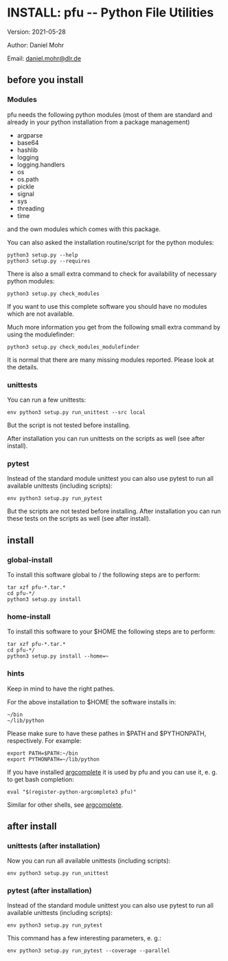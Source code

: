# INSTALL: pfu -- Python File Utilities

Version: 2021-05-28

Author: Daniel Mohr

Email: daniel.mohr@dlr.de

## before you install

### Modules

pfu needs the following python modules (most of them are standard and
already in your python installation from a package management)

 * argparse
 * base64
 * hashlib
 * logging
 * logging.handlers
 * os
 * os.path
 * pickle
 * signal
 * sys
 * threading
 * time

and the own modules which comes with this package.

You can also asked the installation routine/script for the python modules:

    python3 setup.py --help
    python3 setup.py --requires

There is also a small extra command to check for availability of
necessary python modules:

    python3 setup.py check_modules

If you want to use this complete software you should have no modules
which are not available.

Much more information you get from the following small extra command
by using the modulefinder:

    python3 setup.py check_modules_modulefinder

It is normal that there are many missing modules reported. Please look
at the details.


### unittests

You can run a few unittests:

    env python3 setup.py run_unittest --src local

But the script is not tested before installing.

After installation you can run unittests on the scripts as well
(see after install).


### pytest

Instead of the standard module unittest you can also use pytest to run
all available unittests (including scripts):

    env python3 setup.py run_pytest

But the scripts are not tested before installing.
After installation you can run these tests on the scripts as well
(see after install).


## install

### global-install

To install this software global to / the following steps are to perform:

    tar xzf pfu-*.tar.*
    cd pfu-*/
    python3 setup.py install


### home-install

To install this software to your $HOME the following steps are to perform:

    tar xzf pfu-*.tar.*
    cd pfu-*/
    python3 setup.py install --home=~


### hints

Keep in mind to have the right pathes.

For the above installation to $HOME the software installs in:

    ~/bin
    ~/lib/python

Please make sure to have these pathes in $PATH and $PYTHONPATH, respectively.
For example:

    export PATH=$PATH:~/bin
    export PYTHONPATH=~/lib/python

If you have installed [argcomplete](https://kislyuk.github.io/argcomplete/)
it is used by pfu and you can use it, e. g. to get bash completion:

    eval "$(register-python-argcomplete3 pfu)"

Similar for other shells, see
[argcomplete](https://kislyuk.github.io/argcomplete/).

## after install

### unittests (after installation)


Now you can run all available unittests (including scripts):

    env python3 setup.py run_unittest


### pytest (after installation)


Instead of the standard module unittest you can also use pytest to run
all available unittests (including scripts):

    env python3 setup.py run_pytest

This command has a few interesting parameters, e. g.:

    env python3 setup.py run_pytest --coverage --parallel
